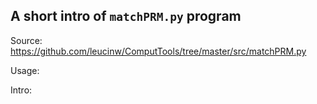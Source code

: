 ## A short intro of `matchPRM.py` program
Source: https://github.com/leucinw/ComputTools/tree/master/src/matchPRM.py

Usage:

Intro:

